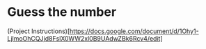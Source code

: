 # Guess the number

(Project Instructions)[https://docs.google.com/document/d/1Ohy1-LjlmoOhCQJjd8FslX0WW2xl0B9UAdwZBk6Rcv4/edit]
